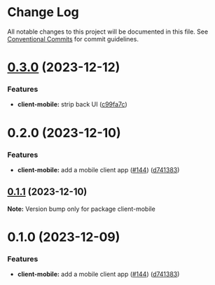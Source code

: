 # Change Log

All notable changes to this project will be documented in this file.
See [Conventional Commits](https://conventionalcommits.org) for commit guidelines.

# [0.3.0](https://github.com/mzogheib/quoll/compare/@quoll/client-mobile@0.2.0...@quoll/client-mobile@0.3.0) (2023-12-12)

### Features

- **client-mobile:** strip back UI ([c99fa7c](https://github.com/mzogheib/quoll/commit/c99fa7c4ee0c8ec2ae7241d302f0eabfe13aca22))

# 0.2.0 (2023-12-10)

### Features

- **client-mobile:** add a mobile client app ([#144](https://github.com/mzogheib/quoll/issues/144)) ([d741383](https://github.com/mzogheib/quoll/commit/d741383ee4cad2398ac6ca04e5993b43b8b2e422))

## [0.1.1](https://github.com/mzogheib/quoll/compare/client-mobile@0.1.0...client-mobile@0.1.1) (2023-12-10)

**Note:** Version bump only for package client-mobile

# 0.1.0 (2023-12-09)

### Features

- **client-mobile:** add a mobile client app ([#144](https://github.com/mzogheib/quoll/issues/144)) ([d741383](https://github.com/mzogheib/quoll/commit/d741383ee4cad2398ac6ca04e5993b43b8b2e422))
